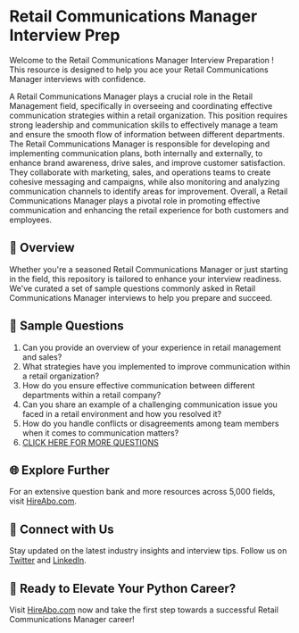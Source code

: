 # Retail Communications Manager Interview Prep

Welcome to the Retail Communications Manager Interview Preparation ! This resource is designed to help you ace your Retail Communications Manager interviews with confidence.

A Retail Communications Manager plays a crucial role in the Retail Management field, specifically in overseeing and coordinating effective communication strategies within a retail organization. This position requires strong leadership and communication skills to effectively manage a team and ensure the smooth flow of information between different departments. The Retail Communications Manager is responsible for developing and implementing communication plans, both internally and externally, to enhance brand awareness, drive sales, and improve customer satisfaction. They collaborate with marketing, sales, and operations teams to create cohesive messaging and campaigns, while also monitoring and analyzing communication channels to identify areas for improvement. Overall, a Retail Communications Manager plays a pivotal role in promoting effective communication and enhancing the retail experience for both customers and employees.

## 🚀 Overview

Whether you're a seasoned Retail Communications Manager or just starting in the field, this repository is tailored to enhance your interview readiness. We've curated a set of sample questions commonly asked in Retail Communications Manager interviews to help you prepare and succeed.

## 📝 Sample Questions

1. Can you provide an overview of your experience in retail management and sales?
2. What strategies have you implemented to improve communication within a retail organization?
3. How do you ensure effective communication between different departments within a retail company?
4. Can you share an example of a challenging communication issue you faced in a retail environment and how you resolved it?
5. How do you handle conflicts or disagreements among team members when it comes to communication matters?
6. [CLICK HERE FOR MORE QUESTIONS](https://hireabo.com/job/22_0_38/Retail%20Communications%20Manager)

## 🌐 Explore Further

For an extensive question bank and more resources across 5,000 fields, visit [HireAbo.com](https://www.hireabo.com).

## 📱 Connect with Us

Stay updated on the latest industry insights and interview tips. Follow us on [Twitter](https://twitter.com/hireabo) and [LinkedIn](https://www.linkedin.com/in/hire-abo-3609972a8/).

## 🚀 Ready to Elevate Your Python Career?

Visit [HireAbo.com](https://www.hireabo.com) now and take the first step towards a successful Retail Communications Manager career!